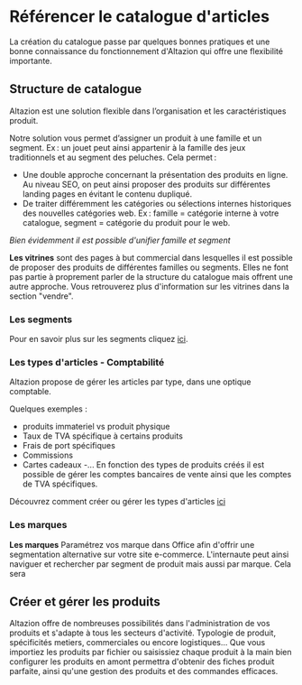# Référencer le catalogue d'articles
La création du catalogue passe par quelques bonnes pratiques et une bonne connaissance du fonctionnement d'Altazion qui offre une flexibilité importante.

## Structure de catalogue
Altazion est une solution flexible dans l’organisation et les caractéristiques produit. 

Notre solution vous permet d’assigner un produit à une famille et un segment. Ex : un jouet peut ainsi appartenir à la famille des jeux traditionnels et au segment des peluches. Cela permet : 

- Une double approche concernant la présentation des produits en ligne. Au niveau SEO, on peut ainsi proposer des produits sur différentes landing pages en évitant le contenu dupliqué. 
- De traiter différemment les catégories ou sélections internes historiques des nouvelles catégories web. Ex : famille = catégorie interne à votre catalogue, segment = catégorie du produit pour le web. 

_Bien évidemment il est possible d'unifier famille et segment_

**Les vitrines** sont des pages à but commercial dans lesquelles il est possible de proposer des produits de différentes familles ou segments. Elles ne font pas partie à proprement parler de la structure du catalogue mais offrent une autre approche. Vous retrouverez plus d'information sur les vitrines dans la section "vendre".

### Les segments
Pour en savoir plus sur les segments cliquez [ici](https://aide.altazion.com/fr-frv2/referencer/segments/index.html).

### Les types d'articles - Comptabilité
Altazion propose de gérer les articles par type, dans une optique comptable.

Quelques exemples : 
- produits immateriel vs produit physique
- Taux de TVA spécifique à certains produits
- Frais de port spécifiques
- Commissions
- Cartes cadeaux
-...
En fonction des types de produits créés il est possible de gérer les comptes bancaires de vente ainsi que les comptes de TVA spécifiques.

Découvrez comment créer ou gérer les types d'articles [ici](https://aide.altazion.com/fr-frv2/referencer/type-article.html)

### Les marques

**Les marques** Paramétrez vos marque dans Office afin d'offrir une segmentation alternative sur votre site e-commerce. L'internaute peut ainsi naviguer et rechercher par segment de produit mais aussi par marque. Cela sera

## Créer et gérer les produits
Altazion offre de nombreuses possibilités dans l'administration de vos produits et s'adapte à tous les secteurs d'activité.
Typologie de produit, spécificités metiers, commerciales ou encore logistiques... Que vous importiez les produits par fichier ou saisissiez chaque produit à la main bien configurer les produits en amont permettra d'obtenir des fiches produit parfaite, ainsi qu'une gestion des produits et des commandes efficaces.

